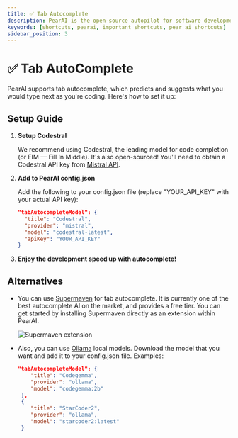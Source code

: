 ```yaml
---
title: ✅ Tab Autocomplete
description: PearAI is the open-source autopilot for software development
keywords: [shortcuts, pearai, important shortcuts, pear ai shortcuts]
sidebar_position: 3
---
```


# ✅ Tab AutoComplete

PearAI supports tab autocomplete, which predicts and suggests what you would type next as you're coding. Here's how to set it up:

## Setup Guide

1. **Setup Codestral**

   We recommend using Codestral, the leading model for code completion (or FIM — Fill In Middle). It's also open-sourced! You'll need to obtain a Codestral API key from [Mistral API](https://console.mistral.ai).

2. **Add to PearAI config.json**

   Add the following to your config.json file (replace "YOUR_API_KEY" with your actual API key):

   ```json
   "tabAutocompleteModel": {
     "title": "Codestral",
     "provider": "mistral",
     "model": "codestral-latest",
     "apiKey": "YOUR_API_KEY"
   }

   ```

3. **Enjoy the development speed up with autocomplete!**

## Alternatives

- You can use [Supermaven](https://supermaven.com/) for tab autocomplete. It is currently one of the best autocomplete AI on the market, and provides a free tier. You can get started by installing Supermaven directly as an extension within PearAI.
  
  ![Supermaven extension](../static/img/supermaven.png)

- Also, you can use [Ollama](https://ollama.ai/) local models.  Download the model that you want and add it to your config.json file. Examples:

  ```json
  "tabAutocompleteModel": {
      "title": "Codegemma",
      "provider": "ollama",
      "model": "codegemma:2b"
   },
   {
      "title": "StarCoder2",
      "provider": "ollama",
      "model": "starcoder2:latest"
   }
